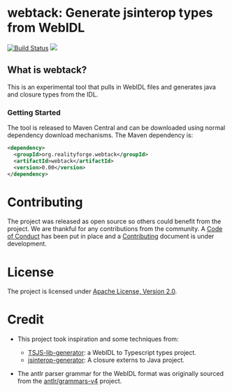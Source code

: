 # webtack: Generate jsinterop types from WebIDL

[![Build Status](https://secure.travis-ci.org/realityforge/webtack.svg?branch=master)](http://travis-ci.org/realityforge/webtack)
[<img src="https://img.shields.io/maven-central/v/org.realityforge.webtack/webtack.svg?label=latest%20release"/>](https://search.maven.org/search?q=g:org.realityforge.webtack%20a:webtack)

## What is webtack?

This is an experimental tool that pulls in WebIDL files and generates java and closure types from the IDL.

### Getting Started

The tool is released to Maven Central and can be downloaded using normal dependency download mechanisms.
The Maven dependency is:

```xml
<dependency>
  <groupId>org.realityforge.webtack</groupId>
  <artifactId>webtack</artifactId>
  <version>0.00</version>
</dependency>
```

# Contributing

The project was released as open source so others could benefit from the project. We are thankful for any
contributions from the community. A [Code of Conduct](CODE_OF_CONDUCT.md) has been put in place and
a [Contributing](CONTRIBUTING.md) document is under development.

# License

The project is licensed under [Apache License, Version 2.0](LICENSE).

# Credit

* This project took inspiration and some techniques from:
    * [TSJS-lib-generator](https://github.com/microsoft/TSJS-lib-generator): a WebIDL to Typescript types project.
    * [jsinterop-generator](https://github.com/google/jsinterop-generator): A closure externs to Java project.

* The antlr parser grammar for the WebIDL format was originally sourced from the [antlr/grammars-v4](https://github.com/antlr/grammars-v4/blob/master/webidl/WebIDL.g4) project.
